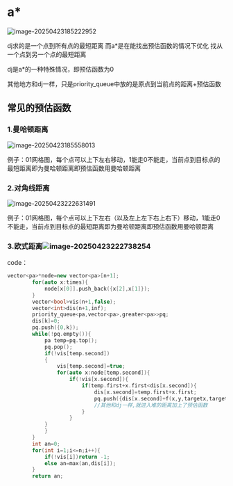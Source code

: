 # a*

![image-20250423185222952](C:\Users\LENOVO\AppData\Roaming\Typora\typora-user-images\image-20250423185222952.png)

dj求的是一个点到所有点的最短距离 而a*是在能找出预估函数的情况下优化 找从一个点到另一个点的最短距离

dj是a*的一种特殊情况，即预估函数为0

其他地方和dj一样，只是priority_queue中放的是原点到当前点的距离+预估函数

## 常见的预估函数

### 1.曼哈顿距离

![image-20250423185558013](C:\Users\LENOVO\AppData\Roaming\Typora\typora-user-images\image-20250423185558013.png)

例子：01网格图，每个点可以上下左右移动，1能走0不能走，当前点到目标点的最短距离即为曼哈顿距离即预估函数用曼哈顿距离



### 2.对角线距离

![image-20250423222631491](C:\Users\LENOVO\AppData\Roaming\Typora\typora-user-images\image-20250423222631491.png)

例子：01网格图，每个点可以上下左右（以及左上左下右上右下）移动，1能走0不能走，当前点到目标点的最短距离即为曼哈顿距离即预估函数用曼哈顿距离

### 3.欧式距离![image-20250423222738254](C:\Users\LENOVO\AppData\Roaming\Typora\typora-user-images\image-20250423222738254.png)

code：

```c++
vector<pa>*node=new vector<pa>[n+1];
        for(auto x:times){
            node[x[0]].push_back({x[2],x[1]});
        }
        vector<bool>vis(n+1,false);
        vector<int>dis(n+1,inf);
        priority_queue<pa,vector<pa>,greater<pa>>pq;
        dis[k]=0;
        pq.push({0,k});
        while(!pq.empty()){
            pa temp=pq.top();
            pq.pop();
            if(!vis[temp.second])
            {
                vis[temp.second]=true;
                for(auto x:node[temp.second]){
                    if(!vis[x.second]){
                        if(temp.first+x.first<dis[x.second]){
                            dis[x.second]=temp.first+x.first;
                            pq.push({dis[x.second]+f(x,y,targetx,targety),x.second});
                            //其他和dj一样,就进入堆的距离加上了预估函数
                        }
                    }
            }
            }
        }
        int an=0;
        for(int i=1;i<=n;i++){
            if(!vis[i])return -1;
            else an=max(an,dis[i]);
        }
        return an;
```

